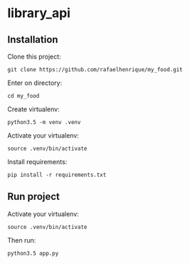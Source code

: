 # library_api

## Installation

Clone this project:

```
git clone https://github.com/rafaelhenrique/my_food.git
```

Enter on directory:

```
cd my_food
```

Create virtualenv:

```
python3.5 -m venv .venv
```

Activate your virtualenv:

```
source .venv/bin/activate
```

Install requirements:

```
pip install -r requirements.txt
```

## Run project

Activate your virtualenv:

```
source .venv/bin/activate
```

Then run:

```
python3.5 app.py
```

